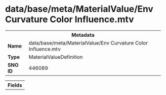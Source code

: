 <h1>data/base/meta/MaterialValue/Env Curvature Color Influence.mtv</h1><table><tr><th colspan="100%">Metadata</th></tr><tr><td><b>Name</b></td><td>data/base/meta/MaterialValue/Env Curvature Color Influence.mtv</td></tr><tr><td><b>Type</b></td><td>MaterialValueDefinition</td></tr><tr><td><b>SNO ID</b></td><td>446089</td></tr></table>

<table><tr><th colspan="100%">Fields</th></tr></table>


